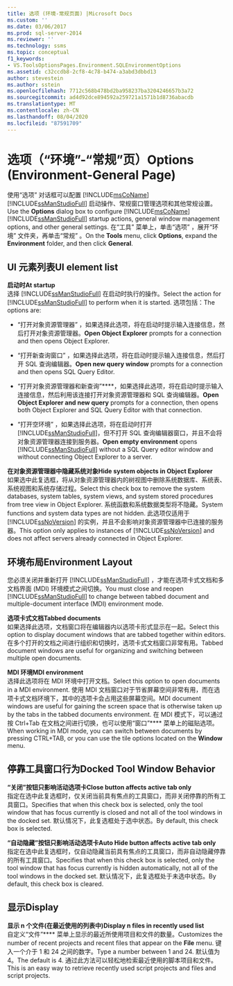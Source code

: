 ```yaml
---
title: 选项 (环境-常规页面) |Microsoft Docs
ms.custom: ''
ms.date: 03/06/2017
ms.prod: sql-server-2014
ms.reviewer: ''
ms.technology: ssms
ms.topic: conceptual
f1_keywords:
- VS.ToolsOptionsPages.Environment.SQLEnvironmentOptions
ms.assetid: c32ccdb8-2cf8-4c78-b474-a3abd3dbbd13
author: stevestein
ms.author: sstein
ms.openlocfilehash: 7712c568b478bd2ba958237ba3204246657b3a72
ms.sourcegitcommit: ad4d92dce894592a259721a1571b1d8736abacdb
ms.translationtype: MT
ms.contentlocale: zh-CN
ms.lasthandoff: 08/04/2020
ms.locfileid: "87591709"
---
```

# <a name="options-environment-general-page"></a><span data-ttu-id="645b4-102">选项（“环境”-“常规”页）</span><span class="sxs-lookup"><span data-stu-id="645b4-102">Options (Environment-General Page)</span></span>
  <span data-ttu-id="645b4-103">使用“选项”  对话框可以配置 [!INCLUDE[msCoName](../../includes/msconame-md.md)] [!INCLUDE[ssManStudioFull](../../includes/ssmanstudiofull-md.md)] 启动操作、常规窗口管理选项和其他常规设置。</span><span class="sxs-lookup"><span data-stu-id="645b4-103">Use the **Options** dialog box to configure [!INCLUDE[msCoName](../../includes/msconame-md.md)] [!INCLUDE[ssManStudioFull](../../includes/ssmanstudiofull-md.md)] startup actions, general window management options, and other general settings.</span></span> <span data-ttu-id="645b4-104">在“工具”  菜单上，单击“选项”  ，展开“环境”  文件夹，再单击“常规”  。</span><span class="sxs-lookup"><span data-stu-id="645b4-104">On the **Tools** menu, click **Options**, expand the **Environment** folder, and then click **General**.</span></span>  
  
## <a name="ui-element-list"></a><span data-ttu-id="645b4-105">UI 元素列表</span><span class="sxs-lookup"><span data-stu-id="645b4-105">UI element list</span></span>  
 <span data-ttu-id="645b4-106">**启动时**</span><span class="sxs-lookup"><span data-stu-id="645b4-106">**At startup**</span></span>  
 <span data-ttu-id="645b4-107">选择 [!INCLUDE[ssManStudioFull](../../includes/ssmanstudiofull-md.md)] 在启动时执行的操作。</span><span class="sxs-lookup"><span data-stu-id="645b4-107">Select the action for [!INCLUDE[ssManStudioFull](../../includes/ssmanstudiofull-md.md)] to perform when it is started.</span></span> <span data-ttu-id="645b4-108">选项包括：</span><span class="sxs-lookup"><span data-stu-id="645b4-108">The options are:</span></span>  
  
-   <span data-ttu-id="645b4-109">“打开对象资源管理器”  ，如果选择此选项，将在启动时提示输入连接信息，然后打开对象资源管理器。</span><span class="sxs-lookup"><span data-stu-id="645b4-109">**Open Object Explorer** prompts for a connection and then opens Object Explorer.</span></span>  
  
-   <span data-ttu-id="645b4-110">“打开新查询窗口”  ，如果选择此选项，将在启动时提示输入连接信息，然后打开 SQL 查询编辑器。</span><span class="sxs-lookup"><span data-stu-id="645b4-110">**Open new query window** prompts for a connection and then opens SQL Query Editor.</span></span>  
  
-   <span data-ttu-id="645b4-111">“打开对象资源管理器和新查询”\*\*\*\*，如果选择此选项，将在启动时提示输入连接信息，然后利用该连接打开对象资源管理器和 SQL 查询编辑器。</span><span class="sxs-lookup"><span data-stu-id="645b4-111">**Open Object Explorer and new query** prompts for a connection, then opens both Object Explorer and SQL Query Editor with that connection.</span></span>  
  
-   <span data-ttu-id="645b4-112">“打开空环境”  ，如果选择此选项，将在启动时打开 [!INCLUDE[ssManStudioFull](../../includes/ssmanstudiofull-md.md)]，但不打开 SQL 查询编辑器窗口，并且不会将对象资源管理器连接到服务器。</span><span class="sxs-lookup"><span data-stu-id="645b4-112">**Open empty environment** opens [!INCLUDE[ssManStudioFull](../../includes/ssmanstudiofull-md.md)] without a SQL Query editor window and without connecting Object Explorer to a server.</span></span>  
  
 <span data-ttu-id="645b4-113">**在对象资源管理器中隐藏系统对象**</span><span class="sxs-lookup"><span data-stu-id="645b4-113">**Hide system objects in Object Explorer**</span></span>  
 <span data-ttu-id="645b4-114">如果选中此复选框，将从对象资源管理器内的树视图中删除系统数据库、系统表、系统视图和系统存储过程。</span><span class="sxs-lookup"><span data-stu-id="645b4-114">Select this check box to remove the system databases, system tables, system views, and system stored procedures from tree view in Object Explorer.</span></span> <span data-ttu-id="645b4-115">系统函数和系统数据类型将不隐藏。</span><span class="sxs-lookup"><span data-stu-id="645b4-115">System functions and system data types are not hidden.</span></span> <span data-ttu-id="645b4-116">此选项仅适用于 [!INCLUDE[ssNoVersion](../../includes/ssnoversion-md.md)] 的实例，并且不会影响对象资源管理器中已连接的服务器。</span><span class="sxs-lookup"><span data-stu-id="645b4-116">This option only applies to instances of [!INCLUDE[ssNoVersion](../../includes/ssnoversion-md.md)] and does not affect servers already connected in Object Explorer.</span></span>  
  
## <a name="environment-layout"></a><span data-ttu-id="645b4-117">环境布局</span><span class="sxs-lookup"><span data-stu-id="645b4-117">Environment Layout</span></span>  
 <span data-ttu-id="645b4-118">您必须关闭并重新打开 [!INCLUDE[ssManStudioFull](../../includes/ssmanstudiofull-md.md)] ，才能在选项卡式文档和多文档界面 (MDI) 环境模式之间切换。</span><span class="sxs-lookup"><span data-stu-id="645b4-118">You must close and reopen [!INCLUDE[ssManStudioFull](../../includes/ssmanstudiofull-md.md)] to change between tabbed document and multiple-document interface (MDI) environment mode.</span></span>  
  
 <span data-ttu-id="645b4-119">**选项卡式文档**</span><span class="sxs-lookup"><span data-stu-id="645b4-119">**Tabbed documents**</span></span>  
 <span data-ttu-id="645b4-120">如果选择此选项，文档窗口将在编辑器内以选项卡形式显示在一起。</span><span class="sxs-lookup"><span data-stu-id="645b4-120">Select this option to display document windows that are tabbed together within editors.</span></span> <span data-ttu-id="645b4-121">在多个打开的文档之间进行组织和切换时，选项卡式文档窗口非常有用。</span><span class="sxs-lookup"><span data-stu-id="645b4-121">Tabbed document windows are useful for organizing and switching between multiple open documents.</span></span>  
  
 <span data-ttu-id="645b4-122">**MDI 环境**</span><span class="sxs-lookup"><span data-stu-id="645b4-122">**MDI environment**</span></span>  
 <span data-ttu-id="645b4-123">选择此选项将在 MDI 环境中打开文档。</span><span class="sxs-lookup"><span data-stu-id="645b4-123">Select this option to open documents in a MDI environment.</span></span> <span data-ttu-id="645b4-124">使用 MDI 文档窗口对于节省屏幕空间非常有用，而在选项卡式文档环境下，其中的选项卡会占用这些屏幕空间。</span><span class="sxs-lookup"><span data-stu-id="645b4-124">MDI document windows are useful for gaining the screen space that is otherwise taken up by the tabs in the tabbed documents environment.</span></span> <span data-ttu-id="645b4-125">在 MDI 模式下，可以通过按 Ctrl+Tab 在文档之间进行切换，也可以使用“窗口”\*\*\*\* 菜单上的磁贴选项。</span><span class="sxs-lookup"><span data-stu-id="645b4-125">When working in MDI mode, you can switch between documents by pressing CTRL+TAB, or you can use the tile options located on the **Window** menu.</span></span>  
  
## <a name="docked-tool-window-behavior"></a><span data-ttu-id="645b4-126">停靠工具窗口行为</span><span class="sxs-lookup"><span data-stu-id="645b4-126">Docked Tool Window Behavior</span></span>  
 <span data-ttu-id="645b4-127">**“关闭”按钮只影响活动选项卡**</span><span class="sxs-lookup"><span data-stu-id="645b4-127">**Close button affects active tab only**</span></span>  
 <span data-ttu-id="645b4-128">指定在选中此复选框时，仅关闭当前具有焦点的工具窗口，而非关闭停靠的所有工具窗口。</span><span class="sxs-lookup"><span data-stu-id="645b4-128">Specifies that when this check box is selected, only the tool window that has focus currently is closed and not all of the tool windows in the docked set.</span></span> <span data-ttu-id="645b4-129">默认情况下，此复选框处于选中状态。</span><span class="sxs-lookup"><span data-stu-id="645b4-129">By default, this check box is selected.</span></span>  
  
 <span data-ttu-id="645b4-130">**“自动隐藏”按钮只影响活动选项卡**</span><span class="sxs-lookup"><span data-stu-id="645b4-130">**Auto Hide button affects active tab only**</span></span>  
 <span data-ttu-id="645b4-131">指定在选中此复选框时，仅自动隐藏当前具有焦点的工具窗口，而非自动隐藏停靠的所有工具窗口。</span><span class="sxs-lookup"><span data-stu-id="645b4-131">Specifies that when this check box is selected, only the tool window that has focus currently is hidden automatically, not all of the tool windows in the docked set.</span></span> <span data-ttu-id="645b4-132">默认情况下，此复选框处于未选中状态。</span><span class="sxs-lookup"><span data-stu-id="645b4-132">By default, this check box is cleared.</span></span>  
  
## <a name="display"></a><span data-ttu-id="645b4-133">显示</span><span class="sxs-lookup"><span data-stu-id="645b4-133">Display</span></span>  
 <span data-ttu-id="645b4-134">**显示 n 个文件(在最近使用的列表中)**</span><span class="sxs-lookup"><span data-stu-id="645b4-134">**Display n files in recently used list**</span></span>  
 <span data-ttu-id="645b4-135">自定义“文件”\*\*\*\* 菜单上显示的最近所使用项目和文件的数量。</span><span class="sxs-lookup"><span data-stu-id="645b4-135">Customizes the number of recent projects and recent files that appear on the **File** menu.</span></span> <span data-ttu-id="645b4-136">键入一个介于 1 和 24 之间的数字。</span><span class="sxs-lookup"><span data-stu-id="645b4-136">Type a number between 1 and 24.</span></span> <span data-ttu-id="645b4-137">默认值为 4。</span><span class="sxs-lookup"><span data-stu-id="645b4-137">The default is 4.</span></span> <span data-ttu-id="645b4-138">通过此方法可以轻松地检索最近使用的脚本项目和文件。</span><span class="sxs-lookup"><span data-stu-id="645b4-138">This is an easy way to retrieve recently used script projects and files and script projects.</span></span>  
  
  
